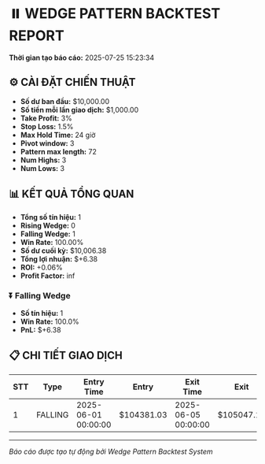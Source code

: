 # ⏸️ WEDGE PATTERN BACKTEST REPORT

**Thời gian tạo báo cáo:** 2025-07-25 15:23:34

## ⚙️ CÀI ĐẶT CHIẾN THUẬT

- **Số dư ban đầu:** $10,000.00
- **Số tiền mỗi lần giao dịch:** $1,000.00
- **Take Profit:** 3%
- **Stop Loss:** 1.5%
- **Max Hold Time:** 24 giờ
- **Pivot window:** 3
- **Pattern max length:** 72
- **Num Highs:** 3
- **Num Lows:** 3

## 📊 KẾT QUẢ TỔNG QUAN

- **Tổng số tín hiệu:** 1
- **Rising Wedge:** 0
- **Falling Wedge:** 1
- **Win Rate:** 100.00%
- **Số dư cuối kỳ:** $10,006.38
- **Tổng lợi nhuận:** $+6.38
- **ROI:** +0.06%
- **Profit Factor:** inf

### ⏬ Falling Wedge

- **Số tín hiệu:** 1
- **Win Rate:** 100.0%
- **PnL:** $+6.38

## 📋 CHI TIẾT GIAO DỊCH

| STT | Type | Entry Time | Entry | Exit Time | Exit | PnL | Balance | Reason |
|-----|------|----------------|-------|----------------|-------|-------|---------|--------|
| 1 | FALLING | 2025-06-01 00:00:00 | $104381.03 | 2025-06-05 00:00:00 | $105047.15 | $+6.38 | $10006.38 | Time |
---
*Báo cáo được tạo tự động bởi Wedge Pattern Backtest System*
